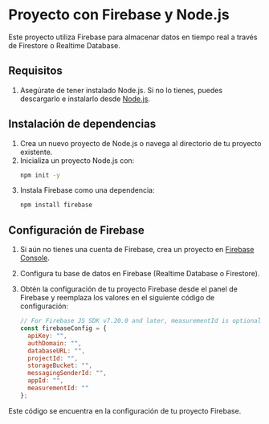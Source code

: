 # **Proyecto con Firebase y Node.js**

Este proyecto utiliza Firebase para almacenar datos en tiempo real a través de Firestore o Realtime Database.

## **Requisitos**

1. Asegúrate de tener instalado Node.js. Si no lo tienes, puedes descargarlo e instalarlo desde [Node.js](https://nodejs.org/es).

## **Instalación de dependencias**

1. Crea un nuevo proyecto de Node.js o navega al directorio de tu proyecto existente.
2. Inicializa un proyecto Node.js con:
   ```bash
   npm init -y
   ```
3. Instala Firebase como una dependencia:
   ```bash
   npm install firebase
   ```

## **Configuración de Firebase**

1. Si aún no tienes una cuenta de Firebase, crea un proyecto en [Firebase Console](https://console.firebase.google.com/).
2. Configura tu base de datos en Firebase (Realtime Database o Firestore).
3. Obtén la configuración de tu proyecto Firebase desde el panel de Firebase y reemplaza los valores en el siguiente código de configuración:

   ```javascript
   // For Firebase JS SDK v7.20.0 and later, measurementId is optional
   const firebaseConfig = {
     apiKey: "",
     authDomain: "",
     databaseURL: "",
     projectId: "",
     storageBucket: "",
     messagingSenderId: "",
     appId: "",
     measurementId: ""
   };
   ```

Este código se encuentra en la configuración de tu proyecto Firebase.
